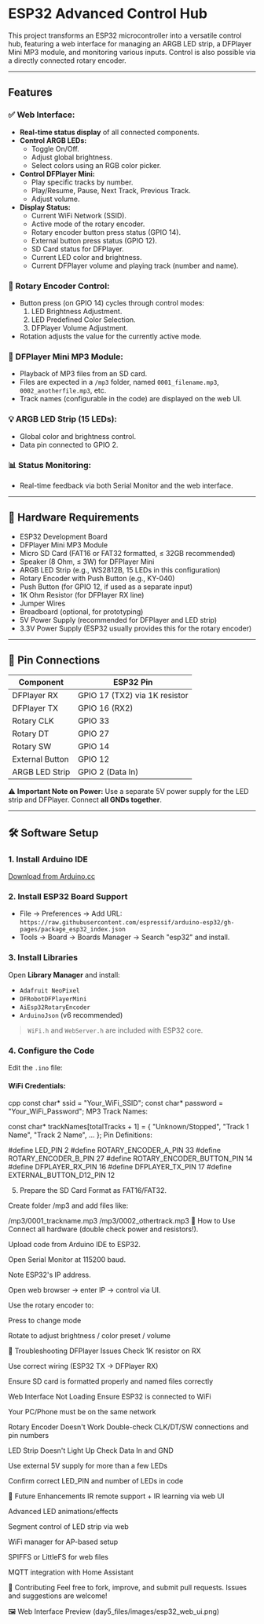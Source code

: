 # ESP32 Advanced Control Hub

This project transforms an ESP32 microcontroller into a versatile control hub, featuring a web interface for managing an ARGB LED strip, a DFPlayer Mini MP3 module, and monitoring various inputs. Control is also possible via a directly connected rotary encoder.

---

## Features

### ✅ Web Interface:
- **Real-time status display** of all connected components.
- **Control ARGB LEDs:**
  - Toggle On/Off.
  - Adjust global brightness.
  - Select colors using an RGB color picker.
- **Control DFPlayer Mini:**
  - Play specific tracks by number.
  - Play/Resume, Pause, Next Track, Previous Track.
  - Adjust volume.
- **Display Status:**
  - Current WiFi Network (SSID).
  - Active mode of the rotary encoder.
  - Rotary encoder button press status (GPIO 14).
  - External button press status (GPIO 12).
  - SD Card status for DFPlayer.
  - Current LED color and brightness.
  - Current DFPlayer volume and playing track (number and name).

### 🔄 Rotary Encoder Control:
- Button press (on GPIO 14) cycles through control modes:
  1. LED Brightness Adjustment.
  2. LED Predefined Color Selection.
  3. DFPlayer Volume Adjustment.
- Rotation adjusts the value for the currently active mode.

### 🎵 DFPlayer Mini MP3 Module:
- Playback of MP3 files from an SD card.
- Files are expected in a `/mp3` folder, named `0001_filename.mp3`, `0002_anotherfile.mp3`, etc.
- Track names (configurable in the code) are displayed on the web UI.

### 💡 ARGB LED Strip (15 LEDs):
- Global color and brightness control.
- Data pin connected to GPIO 2.

### 📊 Status Monitoring:
- Real-time feedback via both Serial Monitor and the web interface.

---

## 🔌 Hardware Requirements

- ESP32 Development Board  
- DFPlayer Mini MP3 Module  
- Micro SD Card (FAT16 or FAT32 formatted, ≤ 32GB recommended)  
- Speaker (8 Ohm, ≤ 3W) for DFPlayer Mini  
- ARGB LED Strip (e.g., WS2812B, 15 LEDs in this configuration)  
- Rotary Encoder with Push Button (e.g., KY-040)  
- Push Button (for GPIO 12, if used as a separate input)  
- 1K Ohm Resistor (for DFPlayer RX line)  
- Jumper Wires  
- Breadboard (optional, for prototyping)  
- 5V Power Supply (recommended for DFPlayer and LED strip)  
- 3.3V Power Supply (ESP32 usually provides this for the rotary encoder)

---

## 🧭 Pin Connections

| Component          | ESP32 Pin        |
|-------------------|------------------|
| DFPlayer RX       | GPIO 17 (TX2) via 1K resistor |
| DFPlayer TX       | GPIO 16 (RX2)     |
| Rotary CLK        | GPIO 33           |
| Rotary DT         | GPIO 27           |
| Rotary SW         | GPIO 14           |
| External Button   | GPIO 12           |
| ARGB LED Strip    | GPIO 2 (Data In)  |

⚠️ **Important Note on Power:** Use a separate 5V power supply for the LED strip and DFPlayer. Connect **all GNDs together**.

---

## 🛠️ Software Setup

### 1. Install Arduino IDE
[Download from Arduino.cc](https://www.arduino.cc/)

### 2. Install ESP32 Board Support
- File → Preferences → Add URL:  
  `https://raw.githubusercontent.com/espressif/arduino-esp32/gh-pages/package_esp32_index.json`
- Tools → Board → Boards Manager → Search "esp32" and install.

### 3. Install Libraries
Open **Library Manager** and install:
- `Adafruit NeoPixel`
- `DFRobotDFPlayerMini`
- `AiEsp32RotaryEncoder`
- `ArduinoJson` (v6 recommended)

> `WiFi.h` and `WebServer.h` are included with ESP32 core.

### 4. Configure the Code
Edit the `.ino` file:

#### WiFi Credentials:
cpp
const char* ssid = "Your_WiFi_SSID";
const char* password = "Your_WiFi_Password";
MP3 Track Names:



const char* trackNames[totalTracks + 1] = {
  "Unknown/Stopped",
  "Track 1 Name",
  "Track 2 Name",
  ...
};
Pin Definitions:

#define LED_PIN 2
#define ROTARY_ENCODER_A_PIN 33
#define ROTARY_ENCODER_B_PIN 27
#define ROTARY_ENCODER_BUTTON_PIN 14
#define DFPLAYER_RX_PIN 16
#define DFPLAYER_TX_PIN 17
#define EXTERNAL_BUTTON_D12_PIN 12

5. Prepare the SD Card
Format as FAT16/FAT32.

Create folder /mp3 and add files like:

/mp3/0001_trackname.mp3
/mp3/0002_othertrack.mp3
🚀 How to Use
Connect all hardware (double check power and resistors!).

Upload code from Arduino IDE to ESP32.

Open Serial Monitor at 115200 baud.

Note ESP32's IP address.

Open web browser → enter IP → control via UI.

Use the rotary encoder to:

Press to change mode

Rotate to adjust brightness / color preset / volume

🧩 Troubleshooting
DFPlayer Issues
Check 1K resistor on RX

Use correct wiring (ESP32 TX → DFPlayer RX)

Ensure SD card is formatted properly and named files correctly

Web Interface Not Loading
Ensure ESP32 is connected to WiFi

Your PC/Phone must be on the same network

Rotary Encoder Doesn't Work
Double-check CLK/DT/SW connections and pin numbers

LED Strip Doesn't Light Up
Check Data In and GND

Use external 5V supply for more than a few LEDs

Confirm correct LED_PIN and number of LEDs in code

🌱 Future Enhancements
IR remote support + IR learning via web UI

Advanced LED animations/effects

Segment control of LED strip via web

WiFi manager for AP-based setup

SPIFFS or LittleFS for web files

MQTT integration with Home Assistant

🤝 Contributing
Feel free to fork, improve, and submit pull requests. Issues and suggestions are welcome!

🖼️ Web Interface Preview
(day5_files/images/esp32_web_ui.png)
